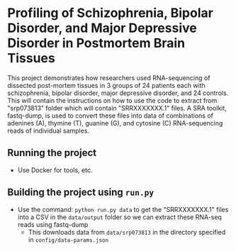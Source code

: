 # Profiling of Schizophrenia, Bipolar Disorder, and Major Depressive Disorder in Postmortem Brain Tissues

This project demonstrates how researchers used RNA-sequencing of dissected post-mortem tissues in 3 groups of 24 patients each with schizophrenia, bipolar disorder, major depressive disorder, and 24 controls. This will contain the instructions on how to use the code to extract from "srp073813" folder which will contain "SRRXXXXXXX.1" files. A SRA toolkit, fastq-dump, is used to convert these files into data of combinations of adenines (A), thymine (T), guanine (G), and cytosine (C) RNA-sequencing reads of individual samples.

## Running the project
* Use Docker for tools, etc.

## Building the project using `run.py`
* Use the command: `python run.py data` to get the "SRRXXXXXXX.1" files into a CSV in the `data/output` folder so we can extract these RNA-seq reads using fastq-dump
  * This downloads data from `data/srp073813` in the directory specified in `config/data-params.json`

